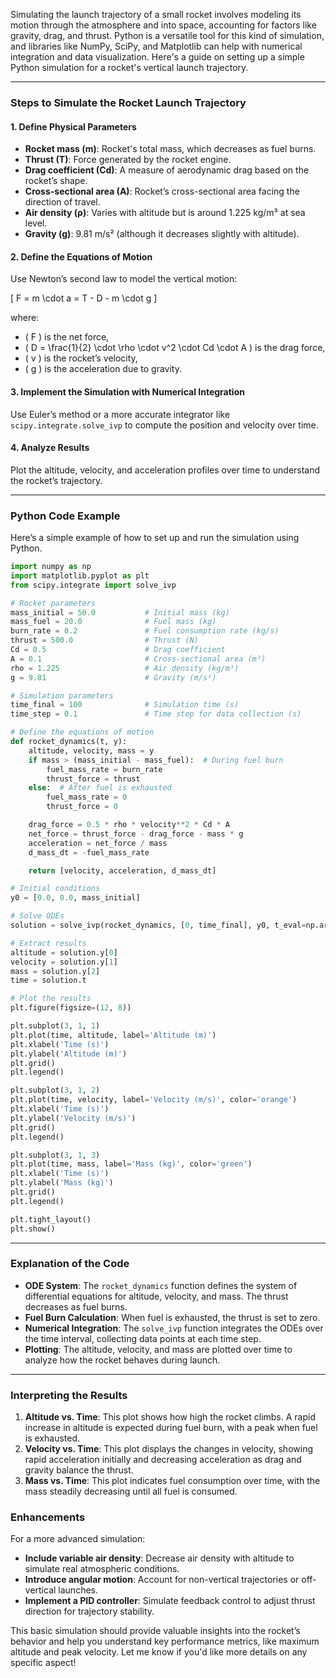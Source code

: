 Simulating the launch trajectory of a small rocket involves modeling its motion through the atmosphere and into space, accounting for factors like gravity, drag, and thrust. Python is a versatile tool for this kind of simulation, and libraries like NumPy, SciPy, and Matplotlib can help with numerical integration and data visualization. Here's a guide on setting up a simple Python simulation for a rocket's vertical launch trajectory.

---

### Steps to Simulate the Rocket Launch Trajectory

#### 1. **Define Physical Parameters**
   - **Rocket mass (m)**: Rocket's total mass, which decreases as fuel burns.
   - **Thrust (T)**: Force generated by the rocket engine.
   - **Drag coefficient (Cd)**: A measure of aerodynamic drag based on the rocket’s shape.
   - **Cross-sectional area (A)**: Rocket’s cross-sectional area facing the direction of travel.
   - **Air density (ρ)**: Varies with altitude but is around 1.225 kg/m³ at sea level.
   - **Gravity (g)**: 9.81 m/s² (although it decreases slightly with altitude).

#### 2. **Define the Equations of Motion**
   Use Newton’s second law to model the vertical motion:

   \[
   F = m \cdot a = T - D - m \cdot g
   \]

   where:
   - \( F \) is the net force,
   - \( D = \frac{1}{2} \cdot \rho \cdot v^2 \cdot Cd \cdot A \) is the drag force,
   - \( v \) is the rocket’s velocity,
   - \( g \) is the acceleration due to gravity.

#### 3. **Implement the Simulation with Numerical Integration**
   Use Euler’s method or a more accurate integrator like `scipy.integrate.solve_ivp` to compute the position and velocity over time.

#### 4. **Analyze Results**
   Plot the altitude, velocity, and acceleration profiles over time to understand the rocket’s trajectory.

---

### Python Code Example

Here’s a simple example of how to set up and run the simulation using Python.

```python
import numpy as np
import matplotlib.pyplot as plt
from scipy.integrate import solve_ivp

# Rocket parameters
mass_initial = 50.0           # Initial mass (kg)
mass_fuel = 20.0              # Fuel mass (kg)
burn_rate = 0.2               # Fuel consumption rate (kg/s)
thrust = 500.0                # Thrust (N)
Cd = 0.5                      # Drag coefficient
A = 0.1                       # Cross-sectional area (m²)
rho = 1.225                   # Air density (kg/m³)
g = 9.81                      # Gravity (m/s²)

# Simulation parameters
time_final = 100              # Simulation time (s)
time_step = 0.1               # Time step for data collection (s)

# Define the equations of motion
def rocket_dynamics(t, y):
    altitude, velocity, mass = y
    if mass > (mass_initial - mass_fuel):  # During fuel burn
        fuel_mass_rate = burn_rate
        thrust_force = thrust
    else:  # After fuel is exhausted
        fuel_mass_rate = 0
        thrust_force = 0

    drag_force = 0.5 * rho * velocity**2 * Cd * A
    net_force = thrust_force - drag_force - mass * g
    acceleration = net_force / mass
    d_mass_dt = -fuel_mass_rate

    return [velocity, acceleration, d_mass_dt]

# Initial conditions
y0 = [0.0, 0.0, mass_initial]

# Solve ODEs
solution = solve_ivp(rocket_dynamics, [0, time_final], y0, t_eval=np.arange(0, time_final, time_step))

# Extract results
altitude = solution.y[0]
velocity = solution.y[1]
mass = solution.y[2]
time = solution.t

# Plot the results
plt.figure(figsize=(12, 8))

plt.subplot(3, 1, 1)
plt.plot(time, altitude, label='Altitude (m)')
plt.xlabel('Time (s)')
plt.ylabel('Altitude (m)')
plt.grid()
plt.legend()

plt.subplot(3, 1, 2)
plt.plot(time, velocity, label='Velocity (m/s)', color='orange')
plt.xlabel('Time (s)')
plt.ylabel('Velocity (m/s)')
plt.grid()
plt.legend()

plt.subplot(3, 1, 3)
plt.plot(time, mass, label='Mass (kg)', color='green')
plt.xlabel('Time (s)')
plt.ylabel('Mass (kg)')
plt.grid()
plt.legend()

plt.tight_layout()
plt.show()
```

---

### Explanation of the Code

- **ODE System**: The `rocket_dynamics` function defines the system of differential equations for altitude, velocity, and mass. The thrust decreases as fuel burns.
- **Fuel Burn Calculation**: When fuel is exhausted, the thrust is set to zero.
- **Numerical Integration**: The `solve_ivp` function integrates the ODEs over the time interval, collecting data points at each time step.
- **Plotting**: The altitude, velocity, and mass are plotted over time to analyze how the rocket behaves during launch.

---

### Interpreting the Results

1. **Altitude vs. Time**: This plot shows how high the rocket climbs. A rapid increase in altitude is expected during fuel burn, with a peak when fuel is exhausted.
2. **Velocity vs. Time**: This plot displays the changes in velocity, showing rapid acceleration initially and decreasing acceleration as drag and gravity balance the thrust.
3. **Mass vs. Time**: This plot indicates fuel consumption over time, with the mass steadily decreasing until all fuel is consumed.

### Enhancements
For a more advanced simulation:
- **Include variable air density**: Decrease air density with altitude to simulate real atmospheric conditions.
- **Introduce angular motion**: Account for non-vertical trajectories or off-vertical launches.
- **Implement a PID controller**: Simulate feedback control to adjust thrust direction for trajectory stability.

This basic simulation should provide valuable insights into the rocket’s behavior and help you understand key performance metrics, like maximum altitude and peak velocity. Let me know if you'd like more details on any specific aspect!